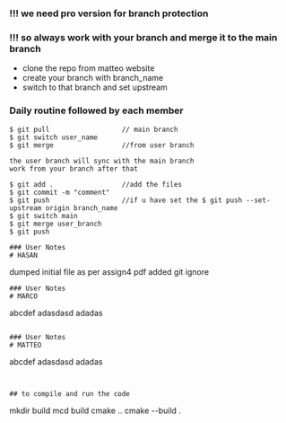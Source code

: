 ### !!! we need pro version for branch protection
### !!! so always work with your branch and merge it to the main branch

* clone the repo from matteo website
* create your branch with branch_name
* switch to that branch and set upstream


### Daily routine followed by each member
```
$ git pull                  // main branch
$ git switch user_name
$ git merge                 //from user branch

the user branch will sync with the main branch
work from your branch after that 

$ git add .                 //add the files
$ git commit -m "comment"
$ git push                  //if u have set the $ git push --set-upstream origin branch_name
$ git switch main 
$ git merge user_branch
$ git push

### User Notes
# HASAN
```
dumped initial file as per assign4 pdf
added git ignore
```
### User Notes
# MARCO
```
abcdef
adasdasd
adadas
```

### User Notes
# MATTEO
```
abcdef
adasdasd
adadas
```


## to compile and run the code
```
mkdir build 
mcd build 
cmake .. 
cmake --build .
```


